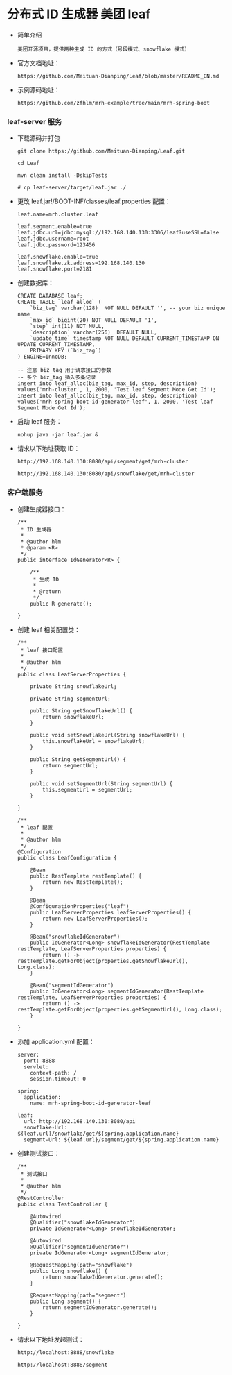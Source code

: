 
# 分布式 ID 生成器 美团 leaf

  * 简单介绍

        美团开源项目，提供两种生成 ID 的方式（号段模式、snowflake 模式）

  * 官方文档地址：

        https://github.com/Meituan-Dianping/Leaf/blob/master/README_CN.md

  * 示例源码地址：

        https://github.com/zfhlm/mrh-example/tree/main/mrh-spring-boot

### leaf-server 服务

  * 下载源码并打包

        git clone https://github.com/Meituan-Dianping/Leaf.git

        cd Leaf

        mvn clean install -DskipTests

        # cp leaf-server/target/leaf.jar ./

  * 更改 leaf.jar!/BOOT-INF/classes/leaf.properties 配置：

        leaf.name=mrh.cluster.leaf

        leaf.segment.enable=true
        leaf.jdbc.url=jdbc:mysql://192.168.140.130:3306/leaf?useSSL=false
        leaf.jdbc.username=root
        leaf.jdbc.password=123456

        leaf.snowflake.enable=true
        leaf.snowflake.zk.address=192.168.140.130
        leaf.snowflake.port=2181

  * 创建数据库：

        CREATE DATABASE leaf;
        CREATE TABLE `leaf_alloc` (
            `biz_tag` varchar(128)  NOT NULL DEFAULT '', -- your biz unique name
            `max_id` bigint(20) NOT NULL DEFAULT '1',
            `step` int(11) NOT NULL,
            `description` varchar(256)  DEFAULT NULL,
            `update_time` timestamp NOT NULL DEFAULT CURRENT_TIMESTAMP ON UPDATE CURRENT_TIMESTAMP,
            PRIMARY KEY (`biz_tag`)
        ) ENGINE=InnoDB;

        -- 注意 biz_tag 用于请求接口的参数
        -- 多个 biz_tag 插入多条记录
        insert into leaf_alloc(biz_tag, max_id, step, description) values('mrh-cluster', 1, 2000, 'Test leaf Segment Mode Get Id');
        insert into leaf_alloc(biz_tag, max_id, step, description) values('mrh-spring-boot-id-generator-leaf', 1, 2000, 'Test leaf Segment Mode Get Id');

  * 启动 leaf 服务：

        nohup java -jar leaf.jar &

  * 请求以下地址获取 ID：

        http://192.168.140.130:8080/api/segment/get/mrh-cluster

        http://192.168.140.130:8080/api/snowflake/get/mrh-cluster

### 客户端服务

  * 创建生成器接口：

        /**
         * ID 生成器
         *
         * @author hlm
         * @param <R>
         */
        public interface IdGenerator<R> {

        	/**
        	 * 生成 ID
        	 *
        	 * @return
        	 */
        	public R generate();

        }

  * 创建 leaf 相关配置类：

        /**
         * leaf 接口配置
         *
         * @author hlm
         */
        public class LeafServerProperties {

        	private String snowflakeUrl;

        	private String segmentUrl;

        	public String getSnowflakeUrl() {
        		return snowflakeUrl;
        	}

        	public void setSnowflakeUrl(String snowflakeUrl) {
        		this.snowflakeUrl = snowflakeUrl;
        	}

        	public String getSegmentUrl() {
        		return segmentUrl;
        	}

        	public void setSegmentUrl(String segmentUrl) {
        		this.segmentUrl = segmentUrl;
        	}

        }

        /**
         * leaf 配置
         *
         * @author hlm
         */
        @Configuration
        public class LeafConfiguration {

        	@Bean
        	public RestTemplate restTemplate() {
        		return new RestTemplate();
        	}

        	@Bean
        	@ConfigurationProperties("leaf")
        	public LeafServerProperties leafServerProperties() {
        		return new LeafServerProperties();
        	}

        	@Bean("snowflakeIdGenerator")
        	public IdGenerator<Long> snowflakeIdGenerator(RestTemplate restTemplate, LeafServerProperties properties) {
        		return () -> restTemplate.getForObject(properties.getSnowflakeUrl(), Long.class);
        	}

        	@Bean("segmentIdGenerator")
        	public IdGenerator<Long> segmentIdGenerator(RestTemplate restTemplate, LeafServerProperties properties) {
        		return () -> restTemplate.getForObject(properties.getSegmentUrl(), Long.class);
        	}

        }

  * 添加 application.yml 配置：

        server:
          port: 8888
          servlet:
            context-path: /
            session.timeout: 0

        spring:
          application:
            name: mrh-spring-boot-id-generator-leaf

        leaf:
          url: http://192.168.140.130:8080/api
          snowflake-Url: ${leaf.url}/snowflake/get/${spring.application.name}
          segment-Url: ${leaf.url}/segment/get/${spring.application.name}

  * 创建测试接口：

        /**
         * 测试接口
         *
         * @author hlm
         */
        @RestController
        public class TestController {

        	@Autowired
        	@Qualifier("snowflakeIdGenerator")
        	private IdGenerator<Long> snowflakeIdGenerator;

        	@Autowired
        	@Qualifier("segmentIdGenerator")
        	private IdGenerator<Long> segmentIdGenerator;

        	@RequestMapping(path="snowflake")
        	public Long snowflake() {
        		return snowflakeIdGenerator.generate();
        	}

        	@RequestMapping(path="segment")
        	public Long segment() {
        		return segmentIdGenerator.generate();
        	}

        }

  * 请求以下地址发起测试：

        http://localhost:8888/snowflake

        http://localhost:8888/segment
